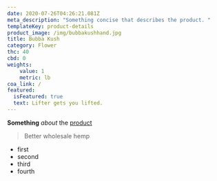 ```yaml
---
date: 2020-07-26T04:26:21.081Z
meta_description: "Something concise that describes the product. "
templateKey: product-details
product_image: /img/bubbakushhand.jpg
title: Bubba Kush
category: Flower
thc: 40
cbd: 0
weights:
    value: 1
    metric: lb
coa_link: /
featured:
  isFeatured: true
  text: Lifter gets you lifted.
---
```

**Something** *about* the [product](https://www.elevatedtrading.com)

> Better wholesale hemp

* first
* second
* third
* fourth
